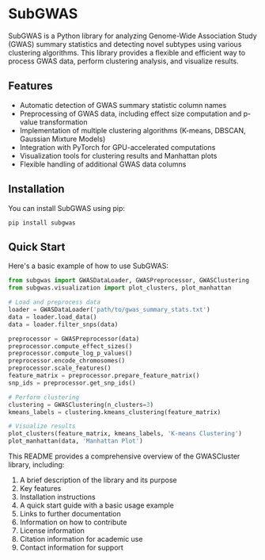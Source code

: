 # SubGWAS

SubGWAS is a Python library for analyzing Genome-Wide Association Study (GWAS) summary statistics and detecting novel subtypes using various clustering algorithms. This library provides a flexible and efficient way to process GWAS data, perform clustering analysis, and visualize results.

## Features

- Automatic detection of GWAS summary statistic column names
- Preprocessing of GWAS data, including effect size computation and p-value transformation
- Implementation of multiple clustering algorithms (K-means, DBSCAN, Gaussian Mixture Models)
- Integration with PyTorch for GPU-accelerated computations
- Visualization tools for clustering results and Manhattan plots
- Flexible handling of additional GWAS data columns

## Installation

You can install SubGWAS using pip:

```
pip install subgwas
```

## Quick Start

Here's a basic example of how to use SubGWAS:

```python
from subgwas import GWASDataLoader, GWASPreprocessor, GWASClustering
from subgwas.visualization import plot_clusters, plot_manhattan

# Load and preprocess data
loader = GWASDataLoader('path/to/gwas_summary_stats.txt')
data = loader.load_data()
data = loader.filter_snps(data)

preprocessor = GWASPreprocessor(data)
preprocessor.compute_effect_sizes()
preprocessor.compute_log_p_values()
preprocessor.encode_chromosomes()
preprocessor.scale_features()
feature_matrix = preprocessor.prepare_feature_matrix()
snp_ids = preprocessor.get_snp_ids()

# Perform clustering
clustering = GWASClustering(n_clusters=3)
kmeans_labels = clustering.kmeans_clustering(feature_matrix)

# Visualize results
plot_clusters(feature_matrix, kmeans_labels, 'K-means Clustering')
plot_manhattan(data, 'Manhattan Plot')
```

This README provides a comprehensive overview of the GWASCluster library, including:

1. A brief description of the library and its purpose
2. Key features
3. Installation instructions
4. A quick start guide with a basic usage example
5. Links to further documentation
6. Information on how to contribute
7. License information
8. Citation information for academic use
9. Contact information for support
